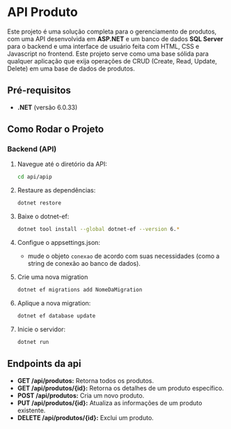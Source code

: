 # API Produto

Este projeto é uma solução completa para o gerenciamento de produtos, com uma API desenvolvida em **ASP.NET** e um banco de dados **SQL Server** para o backend e uma interface de usuário feita com HTML, CSS e Javascript no frontend. Este projeto serve como uma base sólida para qualquer aplicação que exija operações de CRUD (Create, Read, Update, Delete) em uma base de dados de produtos.

## Pré-requisitos

- **.NET** (versão 6.0.33)

## Como Rodar o Projeto

### Backend (API)

1. Navegue até o diretório da API:
   ```bash
   cd api/apip
   ```
2. Restaure as dependências:
   ```bash
   dotnet restore
   ```

3. Baixe o dotnet-ef:
    ```bash
   dotnet tool install --global dotnet-ef --version 6.*
   ```

4. Configue o appsettings.json:
    - mude o objeto `conexao` de acordo com suas necessidades (como a string de conexão ao banco de dados).

5. Crie uma nova migration
   ```bash
   dotnet ef migrations add NomeDaMigration
   ```

6. Aplique a nova migration:
   ```bash
   dotnet ef database update
   ```

7. Inicie o servidor:
   ```bash
   dotnet run
   ```

## Endpoints da api
- **GET /api/produtos:** Retorna todos os produtos.
- **GET /api/produtos/{id}:** Retorna os detalhes de um produto específico.
- **POST /api/produtos:** Cria um novo produto.
- **PUT /api/produtos/{id}:** Atualiza as informações de um produto existente.
- **DELETE /api/produtos/{id}:** Exclui um produto.